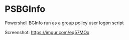 # PSBGInfo
Powershell BGInfo
run as a group policy user logon script

Screenshot: https://imgur.com/eq57MOx
